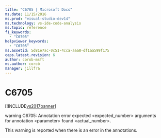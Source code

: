 ```yaml
---
title: "C6705 | Microsoft Docs"
ms.date: 11/15/2016
ms.prod: "visual-studio-dev14"
ms.technology: vs-ide-code-analysis
ms.topic: reference
f1_keywords: 
  - "C6705"
helpviewer_keywords: 
  - "C6705"
ms.assetid: 5d81e7ac-0c51-4cca-aaa8-df1aa599f175
caps.latest.revision: 6
author: corob-msft
ms.author: corob
manager: jillfra
---
```

# C6705
[!INCLUDE[vs2017banner](../includes/vs2017banner.md)]

warning C6705: Annotation error expected <expected_number> arguments for annotation \<parameter> found <actual_number>.  
  
 This warning is reported when there is an error in the annotations.
